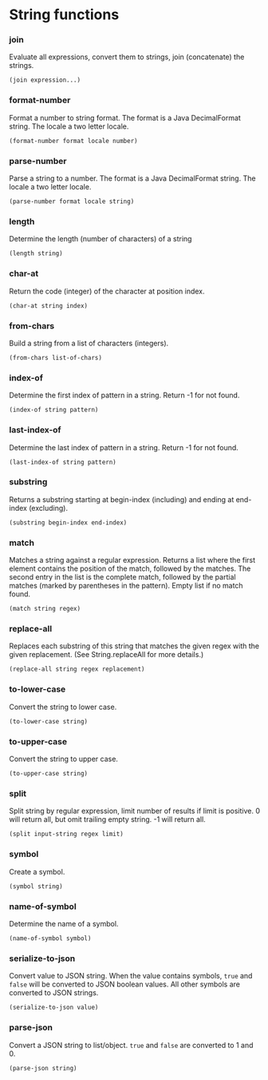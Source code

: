 # String functions

### join
Evaluate all expressions, convert them to strings, join (concatenate) the strings.
```
(join expression...)
```

### format-number
Format a number to string format. The format is a Java DecimalFormat string. The locale a two letter locale.
```
(format-number format locale number)
```

### parse-number
Parse a string to a number. The format is a Java DecimalFormat string. The locale a two letter locale.
```
(parse-number format locale string)
```

### length
Determine the length (number of characters) of a string
```
(length string)
```

### char-at
Return the code (integer) of the character at position index.
```
(char-at string index)
```

### from-chars
Build a string from a list of characters (integers).
```
(from-chars list-of-chars)
```

### index-of
Determine the first index of pattern in a string. Return -1 for not found.
```
(index-of string pattern)
```

### last-index-of
Determine the last index of pattern in a string. Return -1 for not found.
```
(last-index-of string pattern)
```

### substring
Returns a substring starting at begin-index (including) and ending at end-index (excluding).
```
(substring begin-index end-index)
```

### match
Matches a string against a regular expression. Returns a list where the first element contains the position of the match, 
followed by the matches. The second entry in the list
is the complete match, followed by the partial matches (marked by parentheses in the pattern). Empty list
if no match found.
```
(match string regex)
```

### replace-all
Replaces each substring of this string that matches the given regex with the given replacement.
(See String.replaceAll for more details.)
```
(replace-all string regex replacement)
```

### to-lower-case
Convert the string to lower case.
```
(to-lower-case string)
```

### to-upper-case
Convert the string to upper case.
```
(to-upper-case string)
```

### split
Split string by regular expression, limit number of results if limit is positive.
0 will return all, but omit trailing empty string. -1 will return all.
```
(split input-string regex limit)
```

### symbol
Create a symbol.
```
(symbol string)
```

### name-of-symbol
Determine the name of a symbol.
```
(name-of-symbol symbol)
```

### serialize-to-json
Convert value to JSON string. When the value contains symbols, `true` and `false` will be converted to
JSON boolean values. All other symbols are converted to JSON strings.
```
(serialize-to-json value)
```

### parse-json
Convert a JSON string to list/object.
`true` and `false` are converted to 1 and 0.
```
(parse-json string)
```

